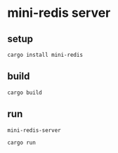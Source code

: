 # mini-redis server

## setup

```shell
cargo install mini-redis
```

## build

```shell
cargo build
```

## run

```shell
mini-redis-server
```

```shell
cargo run
```
